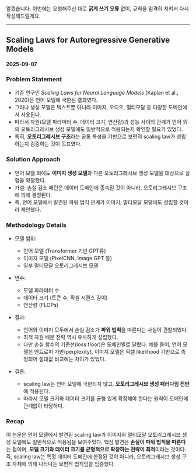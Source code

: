 알겠습니다. 이번에는 요청해주신 대로 **굵게 쓰기 오류** 없이, 규칙을 엄격히 지켜서 다시 작성해드릴게요.

---

## Scaling Laws for Autoregressive Generative Models

#### 2025-09-07

### Problem Statement

* 기존 연구인 *Scaling Laws for Neural Language Models* (Kaplan et al., 2020)은 언어 모델에 국한된 결과였다.
* 그러나 생성 모델은 텍스트뿐 아니라 이미지, 오디오, 멀티모달 등 다양한 도메인에서 사용된다.
* 따라서 자원(모델 파라미터 수, 데이터 크기, 연산량)과 성능 사이의 관계가 언어 외의 오토리그레시브 생성 모델에도 일반적으로 적용되는지 확인할 필요가 있었다.
* 특히, **오토리그레시브 구조**라는 공통 특성을 기반으로 보편적 scaling law가 성립하는지 검증하는 것이 목표였다.

### Solution Approach

* 언어 모델 외에도 **이미지 생성 모델**과 다른 오토리그레시브 생성 모델을 대상으로 실험을 확장했다.
* 가설: 손실 감소 패턴은 데이터 도메인에 종속된 것이 아니라, 오토리그레시브 구조에 의해 결정된다.
* 즉, 언어 모델에서 발견된 파워 법칙 관계가 이미지, 멀티모달 모델에도 성립할 것이라 제안했다.

### Methodology Details

* 모델 범위:

  * 언어 모델 (Transformer 기반 GPT류)
  * 이미지 모델 (PixelCNN, Image GPT 등)
  * 일부 멀티모달 오토리그레시브 모델
* 변수:

  * 모델 파라미터 수
  * 데이터 크기 (토큰 수, 픽셀 시퀀스 길이)
  * 연산량 (FLOPs)
* 결과:

  * 언어와 이미지 모두에서 손실 감소가 **파워 법칙**을 따른다는 사실이 관찰되었다.
  * 최적 자원 배분 전략 역시 유사하게 성립했다.
  * 다만 손실 함수의 기준선(loss floor)은 도메인별로 달랐다. 예를 들어, 언어 모델은 엔트로피 기반(perplexity), 이미지 모델은 픽셀 likelihood 기반으로 측정되어 절대값 비교에는 차이가 있었다.
* 결론:

  * scaling law는 언어 모델에 국한되지 않고, **오토리그레시브 생성 패러다임 전반**에 적용된다.
  * 따라서 모델 크기와 데이터 크기를 균형 있게 확장해야 한다는 원칙이 도메인에 관계없이 타당하다.

### Recap

이 논문은 언어 모델에서 발견된 scaling law가 이미지와 멀티모달 오토리그레시브 생성 모델에도 일반적으로 적용됨을 보여주었다.
핵심 발견은 **손실이 파워 법칙을 따른다**는 점이며, **모델 크기와 데이터 크기를 균형적으로 확장하는 전략이 최적**이라는 것이다.
즉, scaling law는 특정 데이터 도메인에 한정된 것이 아니라, 오토리그레시브 생성 구조 자체에 의해 나타나는 보편적 법칙임을 입증했다.
